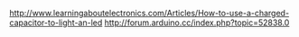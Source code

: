 

http://www.learningaboutelectronics.com/Articles/How-to-use-a-charged-capacitor-to-light-an-led
http://forum.arduino.cc/index.php?topic=52838.0